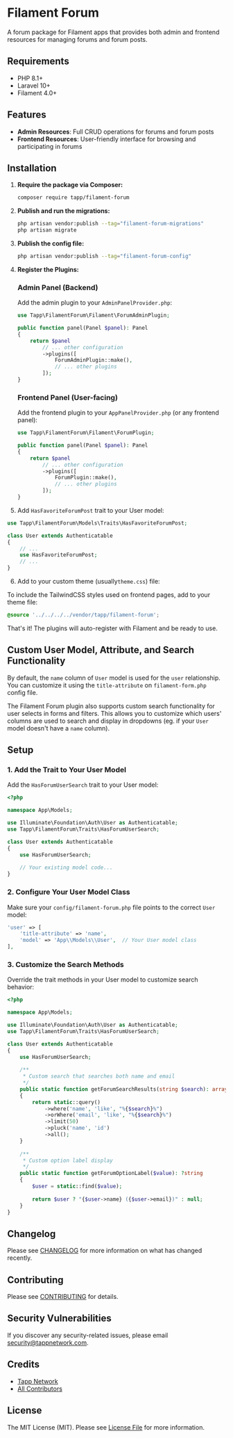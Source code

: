 # Filament Forum

A forum package for Filament apps that provides both admin and frontend resources for managing forums and forum posts.

## Requirements

- PHP 8.1+
- Laravel 10+
- Filament 4.0+

## Features

- **Admin Resources**: Full CRUD operations for forums and forum posts
- **Frontend Resources**: User-friendly interface for browsing and participating in forums

## Installation

1. **Require the package via Composer:**

   ```bash
   composer require tapp/filament-forum
   ```

2. **Publish and run the migrations:**

   ```bash
   php artisan vendor:publish --tag="filament-forum-migrations"
   php artisan migrate
   ```

3. **Publish the config file:**

   ```bash
   php artisan vendor:publish --tag="filament-forum-config"
   ```

4. **Register the Plugins:**

   ### Admin Panel (Backend)
   
   Add the admin plugin to your `AdminPanelProvider.php`:

   ```php
   use Tapp\FilamentForum\Filament\ForumAdminPlugin;

   public function panel(Panel $panel): Panel
   {
       return $panel
           // ... other configuration
           ->plugins([
               ForumAdminPlugin::make(),
               // ... other plugins
           ]);
   }
   ```

   ### Frontend Panel (User-facing)
   
   Add the frontend plugin to your `AppPanelProvider.php` (or any frontend panel):

   ```php
   use Tapp\FilamentForum\Filament\ForumPlugin;

   public function panel(Panel $panel): Panel
   {
       return $panel
           // ... other configuration
           ->plugins([
               ForumPlugin::make(),
               // ... other plugins
           ]);
   }
   ```

5. Add `HasFavoriteForumPost` trait to your User model:

```php
use Tapp\FilamentForum\Models\Traits\HasFavoriteForumPost;

class User extends Authenticatable
{
    // ...
    use HasFavoriteForumPost;
    // ...
}
```

6. Add to your custom theme (usually`theme.css`) file:

To include the TailwindCSS styles used on frontend pages, add to your theme file:

```css
@source '../../../../vendor/tapp/filament-forum';
```

That's it! The plugins will auto-register with Filament and be ready to use.

## Custom User Model, Attribute, and Search Functionality

By default, the `name` column of `User` model is used for the `user` relationship. You can customize it using the  `title-attribute` on `filament-form.php` config file.

The Filament Forum plugin also supports custom search functionality for user selects in forms and filters. This allows you to customize which users' columns are used to search and display in dropdowns (eg. if your `User` model doesn't have a `name` column).

## Setup

### 1. Add the Trait to Your User Model

Add the `HasForumUserSearch` trait to your User model:

```php
<?php

namespace App\Models;

use Illuminate\Foundation\Auth\User as Authenticatable;
use Tapp\FilamentForum\Traits\HasForumUserSearch;

class User extends Authenticatable
{
    use HasForumUserSearch;
    
    // Your existing model code...
}
```

### 2. Configure Your User Model Class

Make sure your `config/filament-forum.php` file points to the correct `User` model:

```php
'user' => [
    'title-attribute' => 'name',
    'model' => 'App\\Models\\User',  // Your User model class
],
```

### 3. Customize the Search Methods

Override the trait methods in your User model to customize search behavior:

```php
<?php

namespace App\Models;

use Illuminate\Foundation\Auth\User as Authenticatable;
use Tapp\FilamentForum\Traits\HasForumUserSearch;

class User extends Authenticatable
{
    use HasForumUserSearch;
    
    /**
     * Custom search that searches both name and email
     */
    public static function getForumSearchResults(string $search): array
    {
        return static::query()
            ->where('name', 'like', "%{$search}%")
            ->orWhere('email', 'like', "%{$search}%")
            ->limit(50)
            ->pluck('name', 'id')
            ->all();
    }
    
    /**
     * Custom option label display
     */
    public static function getForumOptionLabel($value): ?string
    {
        $user = static::find($value);
        
        return $user ? "{$user->name} ({$user->email})" : null;
    }
}
```

## Changelog

Please see [CHANGELOG](CHANGELOG.md) for more information on what has changed recently.

## Contributing

Please see [CONTRIBUTING](CONTRIBUTING.md) for details.

## Security Vulnerabilities

If you discover any security-related issues, please email security@tappnetwork.com.

## Credits

-  [Tapp Network](https://github.com/TappNetwork)
-  [All Contributors](../../contributors)

## License

The MIT License (MIT). Please see [License File](LICENSE.md) for more information.
